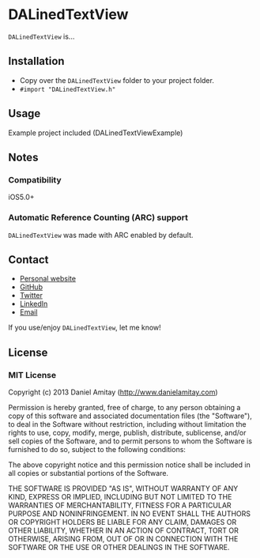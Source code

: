 # DALinedTextView

`DALinedTextView` is...

## Installation

- Copy over the `DALinedTextView` folder to your project folder.
- `#import "DALinedTextView.h"`

## Usage

Example project included (DALinedTextViewExample)

## Notes

### Compatibility

iOS5.0+

### Automatic Reference Counting (ARC) support

`DALinedTextView` was made with ARC enabled by default.

## Contact

- [Personal website](http://danielamitay.com)
- [GitHub](http://github.com/danielamitay)
- [Twitter](http://twitter.com/danielamitay)
- [LinkedIn](http://www.linkedin.com/in/danielamitay)
- [Email](mailto:hello@danielamitay.com)

If you use/enjoy `DALinedTextView`, let me know!

## License

### MIT License

Copyright (c) 2013 Daniel Amitay (http://www.danielamitay.com)

Permission is hereby granted, free of charge, to any person obtaining a copy
of this software and associated documentation files (the "Software"), to deal
in the Software without restriction, including without limitation the rights
to use, copy, modify, merge, publish, distribute, sublicense, and/or sell
copies of the Software, and to permit persons to whom the Software is
furnished to do so, subject to the following conditions:

The above copyright notice and this permission notice shall be included in
all copies or substantial portions of the Software.

THE SOFTWARE IS PROVIDED "AS IS", WITHOUT WARRANTY OF ANY KIND, EXPRESS OR
IMPLIED, INCLUDING BUT NOT LIMITED TO THE WARRANTIES OF MERCHANTABILITY,
FITNESS FOR A PARTICULAR PURPOSE AND NONINFRINGEMENT. IN NO EVENT SHALL THE
AUTHORS OR COPYRIGHT HOLDERS BE LIABLE FOR ANY CLAIM, DAMAGES OR OTHER
LIABILITY, WHETHER IN AN ACTION OF CONTRACT, TORT OR OTHERWISE, ARISING FROM,
OUT OF OR IN CONNECTION WITH THE SOFTWARE OR THE USE OR OTHER DEALINGS IN
THE SOFTWARE.
